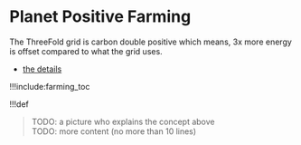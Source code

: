 # Planet Positive Farming

The ThreeFold grid is carbon double positive which means, 3x more energy is offset compared to what the grid uses.


- [the details](cloudunits_carbon_double_win)

!!!include:farming_toc


!!!def


> TODO: a picture who explains the concept above <BR>
> TODO: more content (no more than 10 lines)
> 